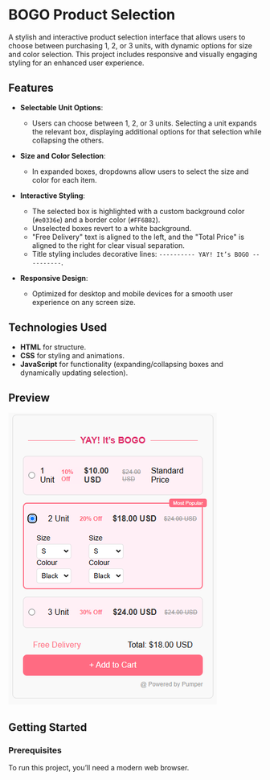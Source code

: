 # BOGO Product Selection

A stylish and interactive product selection interface that allows users to choose between purchasing 1, 2, or 3 units, with dynamic options for size and color selection. This project includes responsive and visually engaging styling for an enhanced user experience.

## Features

- **Selectable Unit Options**: 
  - Users can choose between 1, 2, or 3 units. Selecting a unit expands the relevant box, displaying additional options for that selection while collapsing the others.
  
- **Size and Color Selection**: 
  - In expanded boxes, dropdowns allow users to select the size and color for each item.

- **Interactive Styling**: 
  - The selected box is highlighted with a custom background color (`#e0336e`) and a border color (`#FF6B82`).
  - Unselected boxes revert to a white background.
  - "Free Delivery" text is aligned to the left, and the "Total Price" is aligned to the right for clear visual separation.
  - Title styling includes decorative lines: `---------- YAY! It’s BOGO ----------`.

- **Responsive Design**: 
  - Optimized for desktop and mobile devices for a smooth user experience on any screen size.

## Technologies Used

- **HTML** for structure.
- **CSS** for styling and animations.
- **JavaScript** for functionality (expanding/collapsing boxes and dynamically updating selection).

## Preview

![BOGO Product Selection Screenshot](./Preview.png)

## Getting Started

### Prerequisites

To run this project, you’ll need a modern web browser.
